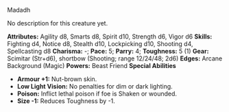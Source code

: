 Madadh

No description for this creature yet.

**Attributes:** Agility d8, Smarts d8, Spirit d10, Strength d6, Vigor
d6
**Skills:** Fighting d4, Notice d8, Stealth d10, Lockpicking d10,
Shooting d4, Spellcasting d8
**Charisma:** -; **Pace:** 5; **Parry:** 4; **Toughness:** 5 (1)
**Gear:** Scimitar (Str+d6), shortbow (Shooting; range 12/24/48; 2d6)
**Edges:** Arcane Background (Magic)
**Powers:** Beast Friend
**Special Abilities**
- **Armour +1:** Nut-brown skin.
- **Low Light Vision:** No penalties for dim or dark lighting.
- **Poison:** Inflict lethal poison if foe is Shaken or wounded.
- **Size -1:** Reduces Toughness by -1.

